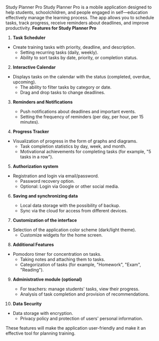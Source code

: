 Study Planner Pro
Study Planner Pro is a mobile application designed to help students, schoolchildren, and people engaged in self—education effectively manage the learning process. The app allows you to schedule tasks, track progress, receive reminders about deadlines, and improve productivity.
**Features for Study Planner Pro**  

1. **Task Scheduler**
- Create training tasks with priority, deadline, and description.  
   - Setting recurring tasks (daily, weekly).  
   - Ability to sort tasks by date, priority, or completion status.  

2. **Interactive Calendar**
- Displays tasks on the calendar with the status (completed, overdue, upcoming).  
   - The ability to filter tasks by category or date.  
   - Drag and drop tasks to change deadlines.  

3. **Reminders and Notifications**  
   - Push notifications about deadlines and important events.  
   - Setting the frequency of reminders (per day, per hour, per 15 minutes).  

4. **Progress Tracker**
- Visualization of progress in the form of graphs and diagrams.  
   - Task completion statistics by day, week, and month.  
   - Motivational achievements for completing tasks (for example, "5 tasks in a row").  

5. **Authorization system**
- Registration and login via email/password.  
   - Password recovery option.  
   - Optional: Login via Google or other social media.  

6. **Saving and synchronizing data**  
   - Local data storage with the possibility of backup.  
   - Sync via the cloud for access from different devices.  

7. **Customization of the interface**
- Selection of the application color scheme (dark/light theme).  
   - Customize widgets for the home screen.  

8. **Additional Features**
- Pomodoro timer for concentration on tasks.  
   - Taking notes and attaching them to tasks.  
   - Categorization of tasks (for example, "Homework", "Exam", "Reading").  

9. **Administrative module (optional)**  
   - For teachers: manage students' tasks, view their progress.  
   - Analysis of task completion and provision of recommendations.  

10. **Data Security**
- Data storage with encryption.  
    - Privacy policy and protection of users' personal information.  

These features will make the application user-friendly and make it an effective tool for planning training.
